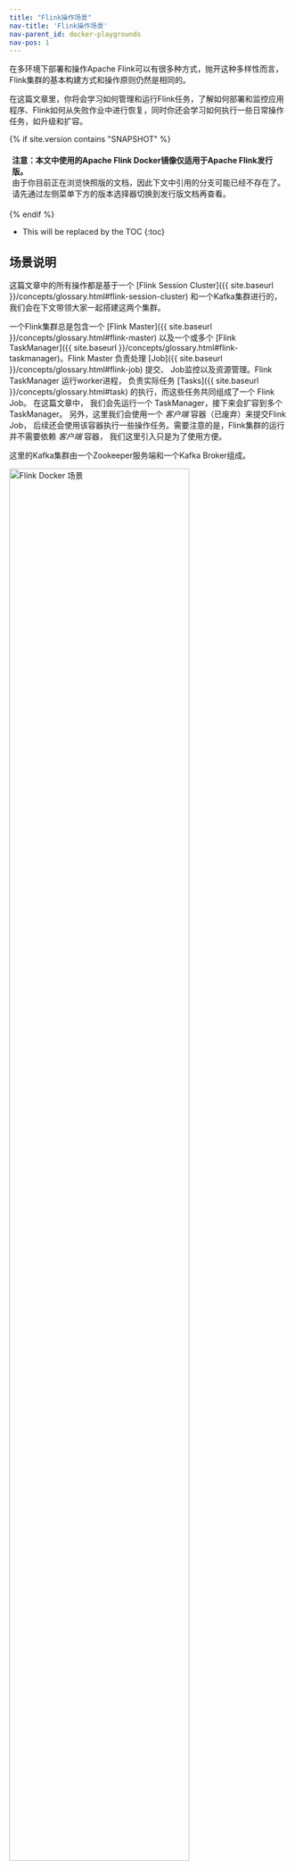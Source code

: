 ```yaml
---
title: "Flink操作场景"
nav-title: 'Flink操作场景'
nav-parent_id: docker-playgrounds
nav-pos: 1
---
```

<!--
Licensed to the Apache Software Foundation (ASF) under one
or more contributor license agreements.  See the NOTICE file
distributed with this work for additional information
regarding copyright ownership.  The ASF licenses this file
to you under the Apache License, Version 2.0 (the
"License"); you may not use this file except in compliance
with the License.  You may obtain a copy of the License at

  http://www.apache.org/licenses/LICENSE-2.0

Unless required by applicable law or agreed to in writing,
software distributed under the License is distributed on an
"AS IS" BASIS, WITHOUT WARRANTIES OR CONDITIONS OF ANY
KIND, either express or implied.  See the License for the
specific language governing permissions and limitations
under the License.
-->

在多环境下部署和操作Apache Flink可以有很多种方式，抛开这种多样性而言，Flink集群的基本构建方式和操作原则仍然是相同的。

在这篇文章里，你将会学习如何管理和运行Flink任务，了解如何部署和监控应用程序、Flink如何从失败作业中进行恢复，同时你还会学习如何执行一些日常操作任务，如升级和扩容。

{% if site.version contains "SNAPSHOT" %}
<p style="border-radius: 5px; padding: 5px" class="bg-danger">
  <b>
  注意：本文中使用的Apache Flink Docker镜像仅适用于Apache Flink发行版。
  </b><br>
  由于你目前正在浏览快照版的文档，因此下文中引用的分支可能已经不存在了。
  请先通过左侧菜单下方的版本选择器切换到发行版文档再查看。
</p>
{% endif %}

* This will be replaced by the TOC
{:toc}

## 场景说明

这篇文章中的所有操作都是基于一个 
[Flink Session Cluster]({{ site.baseurl }}/concepts/glossary.html#flink-session-cluster) 和一个Kafka集群进行的，
我们会在下文带领大家一起搭建这两个集群。

一个Flink集群总是包含一个 
[Flink Master]({{ site.baseurl }}/concepts/glossary.html#flink-master) 以及一个或多个 
[Flink TaskManager]({{ site.baseurl }}/concepts/glossary.html#flink-taskmanager)。Flink Master 
负责处理 [Job]({{ site.baseurl }}/concepts/glossary.html#flink-job) 提交、
Job监控以及资源管理。Flink TaskManager 运行worker进程，
负责实际任务 
[Tasks]({{ site.baseurl }}/concepts/glossary.html#task) 的执行，而这些任务共同组成了一个 Flink Job。 在这篇文章中，
我们会先运行一个 TaskManager，接下来会扩容到多个 TaskManager。 
另外，这里我们会使用一个 *客户端* 容器（已废弃）来提交Flink Job，
后续还会使用该容器执行一些操作任务。需要注意的是，Flink集群的运行并不需要依赖 *客户端* 容器，
我们这里引入只是为了使用方便。

这里的Kafka集群由一个Zookeeper服务端和一个Kafka Broker组成。

<img src="{{ site.baseurl }}/fig/flink-docker-playground.svg" alt="Flink Docker 场景"
class="offset" width="80%" />

一开始，我们会往 Flink Master 提交一个名为 *Flink事件计数* 的Job，此外，我们还创建了两个Kafka Topic：*input* 和 *output*。

<img src="{{ site.baseurl }}/fig/click-event-count-example.svg" alt="Click Event Count Example"
class="offset" width="80%" />

该Job负责从 *input* topic消费点击事件 `ClickEvent`，每个点击事件都包含一个 `timestamp` 和一个 `page` 属性。
这些事件将按照 `page` 属性进行分组，然后按照每15s窗口 [windows]({{ site.baseurl }}/dev/stream/operators/windows.html) 进行统计，
最终结果输出到 *output* topic中。

总共有6种不同的page属性，针对特定page，我们会按照每15s产生1000个点击事件的速率生成数据。
因此，针对特定page，该Flink job应该能在每个窗口中输出1000个该page的点击数据。

{% top %}

## 环境搭建

环境搭建只需要几步就可以完成，我们将会带你过一遍必要的操作命令，
并说明如何验证我们正在操作的一切都是运行正常的。

你需要在自己的主机上提前安装好 [docker](https://docs.docker.com/) (1.12+) 和 
[docker-compose](https://docs.docker.com/compose/) (2.1+)。

我们所使用的配置文件位于 
[flink-playgrounds](https://github.com/apache/flink-playgrounds) 仓库中，
检出该仓库并启动docker环境：

{% highlight bash %}
git clone --branch release-{{ site.version_title }} https://github.com/apache/flink-playgrounds.git
cd flink-playgrounds/operations-playground
docker-compose build
docker-compose up -d
{% endhighlight %}

接下来可以执行如下命令来查看Docker容器：

{% highlight bash %}
docker-compose ps

                    Name                                  Command               State                   Ports                
-----------------------------------------------------------------------------------------------------------------------------
operations-playground_clickevent-generator_1   /docker-entrypoint.sh java ...   Up       6123/tcp, 8081/tcp                  
operations-playground_client_1                 /docker-entrypoint.sh flin ...   Exit 0                                       
operations-playground_jobmanager_1             /docker-entrypoint.sh jobm ...   Up       6123/tcp, 0.0.0.0:8081->8081/tcp    
operations-playground_kafka_1                  start-kafka.sh                   Up       0.0.0.0:9094->9094/tcp              
operations-playground_taskmanager_1            /docker-entrypoint.sh task ...   Up       6123/tcp, 8081/tcp                  
operations-playground_zookeeper_1              /bin/sh -c /usr/sbin/sshd  ...   Up       2181/tcp, 22/tcp, 2888/tcp, 3888/tcp
{% endhighlight %}

从上面的信息可以看出客户端容器（client_1）已成功提交了Flink Job ("Exit 0")，
同时包含数据生成器（clickevent-generator_1）在内的所有集群组件都处于运行中状态 ("Up")。

你可以执行如下命令停止docker环境：
{% highlight bash %}
docker-compose down -v
{% endhighlight %}

## 环境讲解

在这个搭建好的环境中你可以尝试和验证很多事情，在下面的两个部分中我们将向你展示如何与Flink集群进行交互，演示并讲解Flink的一些核心特性。

### Flink UI界面

观察Flink集群首先想到的就是Flink UI界面：打开浏览器并访问 
[http://localhost:8081](http://localhost:8081)， 如果一切正常，你将会在界面上看到一个TaskManager
和一个处于"RUNNING"状态的名为 *Click Event Count* 的Job。

<img src="{{ site.baseurl }}/fig/playground-webui.png" alt="Playground Flink WebUI"
class="offset" width="100%" />

Flink UI界面包含许多关于Flink集群和运行在其上的Jobs的有用信息，比如：JobGraph, Metrics, Checkpointing Statistics, TaskManager Status等等。 

### 日志

**JobManager**

JobManager日志可以通过 `docker-compose` 命令进行查看。
{% highlight bash %}
docker-compose logs -f jobmanager
{% endhighlight %}

JobManager刚启动完成之时，你会看到很多关于 checkpoint completion （检查点完成）的日志。

**TaskManager**

TaskManager日志也可以通过同样的方式进行查看。
{% highlight bash %}
docker-compose logs -f taskmanager
{% endhighlight %}

TaskManager刚启动完成之时，你同样会看到很多关于 checkpoint completion （检查点完成）的日志。

### Flink CLI

[Flink CLI]({{ site.baseurl }}/ops/cli.html) 相关命令可以在客户端容器内进行使用。
比如，想查看Flink CLI的 `help` 命令，可以通过如下方式进行查看：
{% highlight bash%}
docker-compose run --no-deps client flink --help
{% endhighlight %}

### Flink REST API

[Flink REST API]({{ site.baseurl }}/monitoring/rest_api.html#api) 可以通过本机的 
`localhost:8081` 进行访问，也可以在客户端容器中通过 `jobmanager:8081` 进行访问。
比如，通过如下命令可以获取所有正在运行中的Job：
{% highlight bash%}
curl localhost:8081/jobs
{% endhighlight %}

{% if site.version contains "SNAPSHOT" %}
<p style="border-radius: 5px; padding: 5px" class="bg-info">
  <b>注意</b>: 如果你的主机上没有 `curl` 命令，那么你可以通过客户端容器进行访问（类似于Flink CLI命令）：
{% highlight bash%}
docker-compose run --no-deps client curl jobmanager:8081/jobs 
{% endhighlight %} 
</p>
{% endif %}

### Kafka Topics

可以运行如下命令查看Kafka Topics中的记录：
{% highlight bash%}
//input topic (1000 records/s)
docker-compose exec kafka kafka-console-consumer.sh \
  --bootstrap-server localhost:9092 --topic input

//output topic (24 records/min)
docker-compose exec kafka kafka-console-consumer.sh \
  --bootstrap-server localhost:9092 --topic output
{% endhighlight %}

{%  top %}

## 核心特性探索

到目前为止，你已经学习了如何与Flink及Docker容器进行交互，现在让我们看一些常用的操作命令。
本节中的各部分命令不需要按任何特定的顺序执行，这些命令大部分都可以通过[CLI](#Flink-CLI) 或 [RESTAPI](#Flink-REST-API)执行。

### 获取所有运行中的Job

<div class="codetabs" markdown="1">
<div data-lang="CLI" markdown="1">
**命令**
{% highlight bash %}
docker-compose run --no-deps client flink list
{% endhighlight %}
**预期输出**
{% highlight plain %}
Waiting for response...
------------------ Running/Restarting Jobs -------------------
16.07.2019 16:37:55 : <job-id> : Click Event Count (RUNNING)
--------------------------------------------------------------
No scheduled jobs.
{% endhighlight %}
</div>
<div data-lang="REST API" markdown="1">
**请求**
{% highlight bash %}
curl localhost:8081/jobs
{% endhighlight %}
**预期响应 (结果已格式化)**
{% highlight bash %}
{
  "jobs": [
    {
      "id": "<job-id>",
      "status": "RUNNING"
    }
  ]
}
{% endhighlight %}
</div>
</div>

一旦Job提交，Flink会默认为其生成一个JobID，后续对该Job的
所有操作（无论是通过CLI还是REST API）都需要带上JobID。

### Job失败与恢复

在Job(部分)失败的情况下，Flink对事件处理依然能够提供"exactly-once"的保障，
在本节中你将会观察到并能够在某种程度上验证这种行为。 

#### Step 1: 观察输出

如[前文](#场景说明)所述，事件以特定速率生成，刚好使得每个统计窗口都包含确切的1000条记录。
因此，你可以实时查看output topic的输出，确定失败恢复后所有的窗口依然输出正确的统计数字，
以此来验证Flink在TaskManager失败时能够成功恢复，而且不丢失数据、不产生数据重复。

为此，通过控制台命令消费 *output* topic，保持消费直到Job从失败中恢复(Step 3)。

{% highlight bash%}
docker-compose exec kafka kafka-console-consumer.sh \
  --bootstrap-server localhost:9092 --topic output
{% endhighlight %}

#### Step 2: 模拟失败

为了模拟部分失败故障，你可以kill掉一个TaskManager，这种失败行为在生产环境中就相当于
TaskManager进程挂掉、TaskManager机器宕机，或者从框架或用户代码中抛出的一个临时异常（例如，由于外部资源暂时不可用）而导致的失败。   

{% highlight bash%}
docker-compose kill taskmanager
{% endhighlight %}

几秒钟后，Flink Master就会感知到TaskManager已失联，接下来它会
取消Job运行并且立即重新提交该Job以进行恢复。
当Job重启后，所有的任务都会处于`SCHEDULED`状态，如以下截图中紫色方格所示：

<img src="{{ site.baseurl }}/fig/playground-webui-failure.png" alt="Playground Flink WebUI" 
class="offset" width="100%" />

<p style="border-radius: 5px; padding: 5px" class="bg-info">
  <b>注意</b>：虽然Job的所有任务都处于SCHEDULED状态，但整个Job的状态却显示为RUNNING。
</p>

此时，由于TaskSlots资源(TaskManager提供)不够用，Job的所有任务都不能成功转为 
`RUNNING` 状态，直到有新的TaskManager可用。在此之前，该Job将经历一个取消和重新提交
不断循环的过程。

与此同时，数据生成器（data generator）一直不断地往 *input* topic中生成 `ClickEvent`s 事件，在生产环境中也经常出现这种Job挂掉但源头还在不断产生数据的情况。

#### Step 3: 失败恢复

一旦TaskManager重启成功，它将会重新连接到Master。

{% highlight bash%}
docker-compose up -d taskmanager
{% endhighlight %}

当TaskManager注册成功后，Master就会将处于 `SCHEDULED` 状态的所有任务调度到该TaskManager
的可用TaskSlots中运行，此时所有的任务将会从失败前最近一次成功的 
[checkpoint]({{ site.baseurl }}/internals/stream_checkpointing.html) 进行恢复，
一旦恢复成功，它们的状态将转变为`RUNNING`。

接下来该Job将快速处理Kafka input事件的全部积压（在Job中断期间累积的数据），
并以更快的速度(> 24条记录/分钟)产生输出，直到它追上kafka的lag延迟为止。
此时观察 *output* topic输出，
你会看到在每一个时间窗口中都有按 `page` 进行分组的记录，而且计数刚好是1000。
由于我们使用的是 [FlinkKafkaProducer]({site.base url}}/dev/connectors/kafka.html#kafka-producers-and-fault-tolerance) "at-least-once"模式，因此你可能会看到一些记录重复输出多次。

<p style="border-radius: 5px; padding: 5px" class="bg-info">
  <b>注意</b>：在大部分生产环境中都需要一个资源管理器(Kubernetes, Yarn, Mesos)对
  失败的Job进行自动重启。
</p>

### Job升级与扩容

升级Flink作业一般都需要两步：第一，使用 [Savepoint]({{site.base_url}}/ops/state/savepoints.html) 优雅地停止Flink Job。
Savepoint是整个应用程序状态的一次快照（类似于checkpoint），该快照是在一个明确定义的、全局一致的时间点生成的。第二，从Savepoint恢复启动待升级的Flink Job。
在此，“升级”包含如下几种含义：

* 配置升级（比如Job并行度修改）
* Job拓扑升级（比如添加或者删除算子）
* Job的用户自定义函数升级

在开始升级之前，你可能需要实时查看 *Output* topic输出，
以便观察在升级过程中没有数据丢失或损坏。

{% highlight bash%}
docker-compose exec kafka kafka-console-consumer.sh \
  --bootstrap-server localhost:9092 --topic output
{% endhighlight %}

#### Step 1: 停止Job

要优雅停止Job，需要使用JobID通过CLI或REST API调用“stop”命令。
JobID可以通过[获取所有运行中的Job](#获取所有运行中的job)接口或Flink UI界面获取，拿到JobID后就可以继续停止作业了：

<div class="codetabs" markdown="1">
<div data-lang="CLI" markdown="1">
**命令**
{% highlight bash %}
docker-compose run --no-deps client flink stop <job-id>
{% endhighlight %}
**预期输出**
{% highlight bash %}
Suspending job "<job-id>" with a savepoint.
Suspended job "<job-id>" with a savepoint.
{% endhighlight %}

Savepoint已保存在 `state.savepoint.dir` 指定的路径中，该配置在 *flink-conf.yaml* 
中定义， *flink-conf.yaml* 挂载在本机的 */tmp/flink-savepoints-directory/* 目录下。
在下一步操作中我们会用到这个Savepoint路径，如果我们是通过REST API操作的，
那么Savepoint路径会随着响应结果一起返回，我们可以直接查看文件系统来确认Savepoint保存情况。

**命令**
{% highlight bash %}
ls -lia /tmp/flink-savepoints-directory
{% endhighlight %}

**预期输出**
{% highlight bash %}
total 0
  17 drwxr-xr-x   3 root root   60 17 jul 17:05 .
   2 drwxrwxrwt 135 root root 3420 17 jul 17:09 ..
1002 drwxr-xr-x   2 root root  140 17 jul 17:05 savepoint-<short-job-id>-<uuid>
{% endhighlight %}
</div>
 <div data-lang="REST API" markdown="1">
 
 **请求**
{% highlight bash %}
# 停止Job
curl -X POST localhost:8081/jobs/<job-id>/stop -d '{"drain": false}'
{% endhighlight %}

**预期响应 (结果已格式化)**
{% highlight json %}
{
  "request-id": "<trigger-id>"
}
{% endhighlight %}

**请求**
{% highlight bash %}
# 检查停止结果并获取savepoint路径
 curl localhost:8081/jobs/<job-id>/savepoints/<trigger-id>
{% endhighlight %}

**预期响应 (结果已格式化)**
{% highlight json %}
{
  "status": {
    "id": "COMPLETED"
  },
  "operation": {
    "location": "<savepoint-path>"
  }

{% endhighlight %}
</div>
</div>

#### Step 2a: 重启Job(不作任何变更)

现在你可以从这个Savepoint重新启动待升级的Job，为了简单起见，不对该Job作任何变更就直接重启。

<div class="codetabs" markdown="1">
<div data-lang="CLI" markdown="1">
**命令**
{% highlight bash %}
docker-compose run --no-deps client flink run -s <savepoint-path> \
  -d /opt/ClickCountJob.jar \
  --bootstrap.servers kafka:9092 --checkpointing --event-time
{% endhighlight %}
**预期输出**
{% highlight bash %}
Starting execution of program
Job has been submitted with JobID <job-id>
{% endhighlight %}
</div>
<div data-lang="REST API" markdown="1">

**请求**
{% highlight bash %}
# 从客户端容器上传JAR
docker-compose run --no-deps client curl -X POST -H "Expect:" \
  -F "jarfile=@/opt/ClickCountJob.jar" http://jobmanager:8081/jars/upload
{% endhighlight %}

**预期响应 (结果已格式化)**
{% highlight json %}
{
  "filename": "/tmp/flink-web-<uuid>/flink-web-upload/<jar-id>",
  "status": "success"
}

{% endhighlight %}

**请求**
{% highlight bash %}
# 提交Job
curl -X POST http://localhost:8081/jars/<jar-id>/run \
  -d '{"programArgs": "--bootstrap.servers kafka:9092 --checkpointing --event-time", "savepointPath": "<savepoint-path>"}'
{% endhighlight %}
**预期响应 (结果已格式化)**
{% highlight json %}
{
  "jobid": "<job-id>"
}
{% endhighlight %}
</div>
</div>
 
一旦该Job再次处于 `RUNNING` 状态，你将从 *output* Topic中看到数据在快速输出，
因为刚启动的Job正在处理停止期间积压的大量数据。另外，你还会看到在升级期间
没有产生任何数据丢失：所有窗口都在输出1000。

#### Step 2b: 重启Job(修改并行度)

在从Savepoint重启Job之前，你还可以通过修改并行度来达到扩容Job的目的。

<div class="codetabs" markdown="1">
<div data-lang="CLI" markdown="1">
**命令**
{% highlight bash %}
docker-compose run --no-deps client flink run -p 3 -s <savepoint-path> \
  -d /opt/ClickCountJob.jar \
  --bootstrap.servers kafka:9092 --checkpointing --event-time
{% endhighlight %}
**预期输出**
{% highlight bash %}
Starting execution of program
Job has been submitted with JobID <job-id>
{% endhighlight %}
</div>
<div data-lang="REST API" markdown="1">

**请求**
{% highlight bash %}
# Uploading the JAR from the Client container
docker-compose run --no-deps client curl -X POST -H "Expect:" \
  -F "jarfile=@/opt/ClickCountJob.jar" http://jobmanager:8081/jars/upload
{% endhighlight %}

**预期响应 (结果已格式化)**
{% highlight json %}
{
  "filename": "/tmp/flink-web-<uuid>/flink-web-upload/<jar-id>",
  "status": "success"
}

{% endhighlight %}

**请求**
{% highlight bash %}
# 提交Job
curl -X POST http://localhost:8081/jars/<jar-id>/run \
  -d '{"parallelism": 3, "programArgs": "--bootstrap.servers kafka:9092 --checkpointing --event-time", "savepointPath": "<savepoint-path>"}'
{% endhighlight %}
**预期响应 (结果已格式化)**
{% highlight json %}
{
  "jobid": "<job-id>"
}
{% endhighlight %}
</div>
</div>
现在Job已重新提交，但由于我们提高了并行度所以导致TaskSlots不够用（1个TaskSlot可用，总共需要3个），最终Job会重启失败。通过如下命令：
{% highlight bash %}
docker-compose scale taskmanager=2
{% endhighlight %}
你可以向Flink集群添加第二个TaskManager（为Flink集群提供2个TaskSlots资源），
它会自动向Flink Master注册，TaskManager注册完成后，Job会再次处于 "RUNNING" 状态。

一旦Job再次运行起来，从 *output* Topic的输出中你会看到在扩容期间数据依然没有丢失：
所有窗口的计数都正好是1000。

### 查询Job指标

可以通过Flink Master提供的REST API来获取系统和用户 [指标]({{ site.baseurl }}/monitoring/metrics.html)

具体请求方式取决于我们想查询哪类指标，Job相关的指标分类可通过 `jobs/<job-id>/metrics` 
获得，而要想查询某类指标的具体值则可以在请求地址后跟上 `get` 参数。

**请求**
{% highlight bash %}
curl "localhost:8081/jobs/<jod-id>/metrics?get=lastCheckpointSize"
{% endhighlight %}
**预期响应 (结果已格式化且去除了占位符)**
{% highlight json %}
[
  {
    "id": "lastCheckpointSize",
    "value": "9378"
  }
]
{% endhighlight %}

REST API不仅可以用于查询指标，还可以用于获取正在运行中的Job详细信息。

**请求**
{% highlight bash %}
# 可以从结果中获取感兴趣的vertex-id
curl localhost:8081/jobs/<jod-id>
{% endhighlight %}

**预期响应 (结果已格式化)**
{% highlight json %}
{
  "jid": "<job-id>",
  "name": "Click Event Count",
  "isStoppable": false,
  "state": "RUNNING",
  "start-time": 1564467066026,
  "end-time": -1,
  "duration": 374793,
  "now": 1564467440819,
  "timestamps": {
    "CREATED": 1564467066026,
    "FINISHED": 0,
    "SUSPENDED": 0,
    "FAILING": 0,
    "CANCELLING": 0,
    "CANCELED": 0,
    "RECONCILING": 0,
    "RUNNING": 1564467066126,
    "FAILED": 0,
    "RESTARTING": 0
  },
  "vertices": [
    {
      "id": "<vertex-id>",
      "name": "ClickEvent Source",
      "parallelism": 2,
      "status": "RUNNING",
      "start-time": 1564467066423,
      "end-time": -1,
      "duration": 374396,
      "tasks": {
        "CREATED": 0,
        "FINISHED": 0,
        "DEPLOYING": 0,
        "RUNNING": 2,
        "CANCELING": 0,
        "FAILED": 0,
        "CANCELED": 0,
        "RECONCILING": 0,
        "SCHEDULED": 0
      },
      "metrics": {
        "read-bytes": 0,
        "read-bytes-complete": true,
        "write-bytes": 5033461,
        "write-bytes-complete": true,
        "read-records": 0,
        "read-records-complete": true,
        "write-records": 166351,
        "write-records-complete": true
      }
    },
    {
      "id": "<vertex-id>",
      "name": "Timestamps/Watermarks",
      "parallelism": 2,
      "status": "RUNNING",
      "start-time": 1564467066441,
      "end-time": -1,
      "duration": 374378,
      "tasks": {
        "CREATED": 0,
        "FINISHED": 0,
        "DEPLOYING": 0,
        "RUNNING": 2,
        "CANCELING": 0,
        "FAILED": 0,
        "CANCELED": 0,
        "RECONCILING": 0,
        "SCHEDULED": 0
      },
      "metrics": {
        "read-bytes": 5066280,
        "read-bytes-complete": true,
        "write-bytes": 5033496,
        "write-bytes-complete": true,
        "read-records": 166349,
        "read-records-complete": true,
        "write-records": 166349,
        "write-records-complete": true
      }
    },
    {
      "id": "<vertex-id>",
      "name": "ClickEvent Counter",
      "parallelism": 2,
      "status": "RUNNING",
      "start-time": 1564467066469,
      "end-time": -1,
      "duration": 374350,
      "tasks": {
        "CREATED": 0,
        "FINISHED": 0,
        "DEPLOYING": 0,
        "RUNNING": 2,
        "CANCELING": 0,
        "FAILED": 0,
        "CANCELED": 0,
        "RECONCILING": 0,
        "SCHEDULED": 0
      },
      "metrics": {
        "read-bytes": 5085332,
        "read-bytes-complete": true,
        "write-bytes": 316,
        "write-bytes-complete": true,
        "read-records": 166305,
        "read-records-complete": true,
        "write-records": 6,
        "write-records-complete": true
      }
    },
    {
      "id": "<vertex-id>",
      "name": "ClickEventStatistics Sink",
      "parallelism": 2,
      "status": "RUNNING",
      "start-time": 1564467066476,
      "end-time": -1,
      "duration": 374343,
      "tasks": {
        "CREATED": 0,
        "FINISHED": 0,
        "DEPLOYING": 0,
        "RUNNING": 2,
        "CANCELING": 0,
        "FAILED": 0,
        "CANCELED": 0,
        "RECONCILING": 0,
        "SCHEDULED": 0
      },
      "metrics": {
        "read-bytes": 20668,
        "read-bytes-complete": true,
        "write-bytes": 0,
        "write-bytes-complete": true,
        "read-records": 6,
        "read-records-complete": true,
        "write-records": 0,
        "write-records-complete": true
      }
    }
  ],
  "status-counts": {
    "CREATED": 0,
    "FINISHED": 0,
    "DEPLOYING": 0,
    "RUNNING": 4,
    "CANCELING": 0,
    "FAILED": 0,
    "CANCELED": 0,
    "RECONCILING": 0,
    "SCHEDULED": 0
  },
  "plan": {
    "jid": "<job-id>",
    "name": "Click Event Count",
    "nodes": [
      {
        "id": "<vertex-id>",
        "parallelism": 2,
        "operator": "",
        "operator_strategy": "",
        "description": "ClickEventStatistics Sink",
        "inputs": [
          {
            "num": 0,
            "id": "<vertex-id>",
            "ship_strategy": "FORWARD",
            "exchange": "pipelined_bounded"
          }
        ],
        "optimizer_properties": {}
      },
      {
        "id": "<vertex-id>",
        "parallelism": 2,
        "operator": "",
        "operator_strategy": "",
        "description": "ClickEvent Counter",
        "inputs": [
          {
            "num": 0,
            "id": "<vertex-id>",
            "ship_strategy": "HASH",
            "exchange": "pipelined_bounded"
          }
        ],
        "optimizer_properties": {}
      },
      {
        "id": "<vertex-id>",
        "parallelism": 2,
        "operator": "",
        "operator_strategy": "",
        "description": "Timestamps/Watermarks",
        "inputs": [
          {
            "num": 0,
            "id": "<vertex-id>",
            "ship_strategy": "FORWARD",
            "exchange": "pipelined_bounded"
          }
        ],
        "optimizer_properties": {}
      },
      {
        "id": "<vertex-id>",
        "parallelism": 2,
        "operator": "",
        "operator_strategy": "",
        "description": "ClickEvent Source",
        "optimizer_properties": {}
      }
    ]
  }
}
{% endhighlight %}

请查阅 [REST API 参考](https：/ci.apache.org/Projects/Flink/Flink-docs-Release-1.8/监测点/REST_api.html#api)，该参考上有完整的指标查询接口信息，包括如何查询不同种类的指标（例如，TaskManager指标）。

{%  top %}

## 延伸拓展

你可能已经注意到了，*Click Event Count* 这个Job在启动时总是会带上 `--checkpointing` 和 `--event-time` 两个参数，
如果我们去除这两个参数，那么Job的行为也会随之改变。

* `--checkpointing` 参数开启了检查点 [checkpoint]({{ site.baseurl }}/internals/stream_checkpointing.html) 配置，检查点是Flink容错机制的重要保证。
如果你没有开启检查点，那么在 
[Job失败与恢复](#job失败与恢复) 这一节中，你将会看到数据丢失现象发生。

* `--event-time` 参数开启了Job的 [事件时间]({{ site.baseurl }}/dev/event_time.html) 机制，该机制会使用`ClickEvent`自带的时间戳进行统计。
如果不指定该参数，Flink将结合当前机器时间使用事件处理时间进行统计。如此一来，每个窗口计数将不再是准确的1000了。
